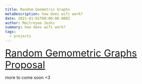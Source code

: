 ```yaml
---
title: Random Geometric Graphs
metaDescription: how does wifi work?
date: 2021-01-01T00:00:00.000Z
author: Maitreyee Joshi
summary: how does wifi work?
tags:
  - projects
---
```


<a style="font-size:2rem;" href="https://docs.google.com/presentation/d/1kxSkbftyh4d_28yKGjPc_XIboM8o_HAnLdo1vxqY_-A/edit?usp=sharing">Random Gemometric Graphs Proposal</a>

more to come soon <3